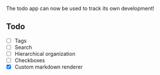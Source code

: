 The todo app can now be used to track its own development!

## Todo

- [ ] Tags
- [ ] Search
- [ ] Hierarchical organization
- [ ] Checkboxes
- [x] Custom markdown renderer
